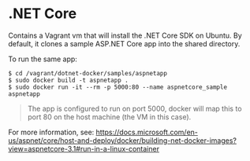 # .NET Core

Contains a Vagrant vm that will install the .NET Core SDK on Ubuntu.  By
default, it clones a sample ASP.NET Core app into the shared directory.

To run the same app:
```
$ cd /vagrant/dotnet-docker/samples/aspnetapp
$ sudo docker build -t aspnetapp .
$ sudo docker run -it --rm -p 5000:80 --name aspnetcore_sample aspnetapp
```

> The app is configured to run on port 5000, docker will map this to port 80
> on the host machine (the VM in this case).

For more information, see:
https://docs.microsoft.com/en-us/aspnet/core/host-and-deploy/docker/building-net-docker-images?view=aspnetcore-3.1#run-in-a-linux-container